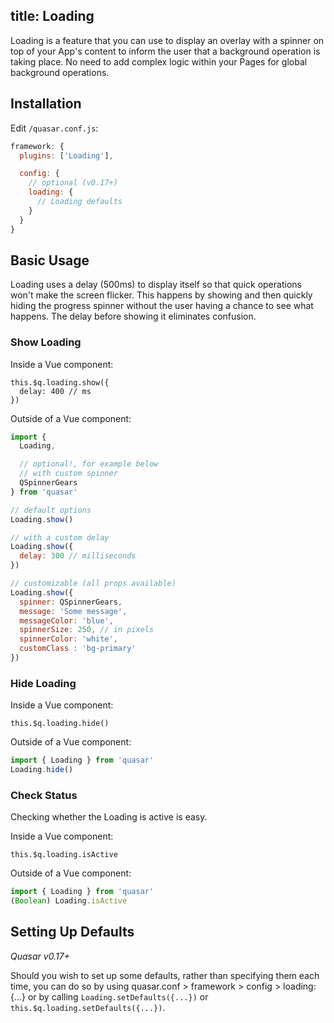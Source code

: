 title: Loading
---
Loading is a feature that you can use to display an overlay with a spinner on top of your App's content to inform the user that a background operation is taking place. No need to add complex logic within your Pages for global background operations.
<input type="hidden" data-fullpage-demo="progress/loading">

## Installation
Edit `/quasar.conf.js`:
```js
framework: {
  plugins: ['Loading'],

  config: {
    // optional (v0.17+)
    loading: {
      // Loading defaults
    }
  }
}
```

## Basic Usage
Loading uses a delay (500ms) to display itself so that quick operations won't make the screen flicker. This happens by showing and then quickly hiding the progress spinner without the user having a chance to see what happens. The delay before showing it eliminates confusion.

### Show Loading
Inside a Vue component:
```
this.$q.loading.show({
  delay: 400 // ms
})
```

Outside of a Vue component:
``` js
import {
  Loading,

  // optional!, for example below
  // with custom spinner
  QSpinnerGears
} from 'quasar'

// default options
Loading.show()

// with a custom delay
Loading.show({
  delay: 300 // milliseconds
})

// customizable (all props available)
Loading.show({
  spinner: QSpinnerGears,
  message: 'Some message',
  messageColor: 'blue',
  spinnerSize: 250, // in pixels
  spinnerColor: 'white',
  customClass : 'bg-primary'
})
```

### Hide Loading
Inside a Vue component:
```
this.$q.loading.hide()
```

Outside of a Vue component:
``` js
import { Loading } from 'quasar'
Loading.hide()
```

### Check Status
Checking whether the Loading is active is easy.

Inside a Vue component:
```
this.$q.loading.isActive
```

Outside of a Vue component:
``` js
import { Loading } from 'quasar'
(Boolean) Loading.isActive
```

## Setting Up Defaults
*Quasar v0.17+*

Should you wish to set up some defaults, rather than specifying them each time, you can do so by using quasar.conf > framework > config > loading: {...} or by calling `Loading.setDefaults({...})` or `this.$q.loading.setDefaults({...})`.

